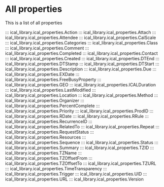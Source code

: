 # All properties

This is a list of all properties

::: ical_library.ical_properties.Action
::: ical_library.ical_properties.Attach
::: ical_library.ical_properties.Attendee
::: ical_library.ical_properties.CalScale
::: ical_library.ical_properties.Categories
::: ical_library.ical_properties.Class
::: ical_library.ical_properties.Comment
::: ical_library.ical_properties.Completed
::: ical_library.ical_properties.Contact
::: ical_library.ical_properties.Created
::: ical_library.ical_properties.DTEnd
::: ical_library.ical_properties.DTStamp
::: ical_library.ical_properties.DTStart
::: ical_library.ical_properties.Description
::: ical_library.ical_properties.Due
::: ical_library.ical_properties.EXDate
::: ical_library.ical_properties.FreeBusyProperty
::: ical_library.ical_properties.GEO
::: ical_library.ical_properties.ICALDuration
::: ical_library.ical_properties.LastModified
::: ical_library.ical_properties.Location
::: ical_library.ical_properties.Method
::: ical_library.ical_properties.Organizer
::: ical_library.ical_properties.PercentComplete
::: ical_library.ical_properties.Priority
::: ical_library.ical_properties.ProdID
::: ical_library.ical_properties.RDate
::: ical_library.ical_properties.RRule
::: ical_library.ical_properties.RecurrenceID
::: ical_library.ical_properties.RelatedTo
::: ical_library.ical_properties.Repeat
::: ical_library.ical_properties.RequestStatus
::: ical_library.ical_properties.Resources
::: ical_library.ical_properties.Sequence
::: ical_library.ical_properties.Status
::: ical_library.ical_properties.Summary
::: ical_library.ical_properties.TZID
::: ical_library.ical_properties.TZName
::: ical_library.ical_properties.TZOffsetFrom
::: ical_library.ical_properties.TZOffsetTo
::: ical_library.ical_properties.TZURL
::: ical_library.ical_properties.TimeTransparency
::: ical_library.ical_properties.Trigger
::: ical_library.ical_properties.UID
::: ical_library.ical_properties.URL
::: ical_library.ical_properties.Version